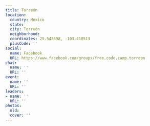 ```yaml
---
title: Torreón
location:
  country: Mexico
  state: 
  city: Torreón
  neighborhood: 
  coordinates: 25.542698, -103.410513
  plusCode: ''
social:
  name: Facebook
  URL: https://www.facebook.com/groups/free.code.camp.torreon
chat:
  name: ''
  URL: ''
event:
  name: ''
  URL: ''
leaders:
- name: ''
  URL: ''
photos:
  old: 
  cover: ''
---
```

